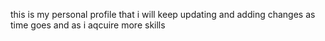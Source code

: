 this is my personal profile that i will keep updating and adding changes as time goes and as i aqcuire more skills
